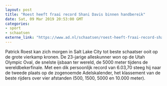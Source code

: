 ```yaml
---
layout: post
title: "Roest heeft fraai record Shani Davis binnen handbereik"
date: Sat, 09 Mar 2019 20:53:00 GMT
categories: 
- sport 
- schaatsen 
externe_link: "https://www.ad.nl/schaatsen/roest-heeft-fraai-record-shani-davis-binnen-handbereik~a151c97f/"
---
```


Patrick Roest kan zich morgen in Salt Lake City tot beste schaatser ooit op de grote vierkamp kronen. De 23-jarige alleskunner won op de Utah Olympic Oval, de snelste ijsbaan ter wereld, de 5000 meter tijdens de wereldbekerfinale. Met een dik persoonlijk record van 6.03,70 steeg hij naar de tweede plaats op de zogenoemde Adelskalender, het klassement van de beste rijders over vier afstanden (500, 1500, 5000 en 10.000 meter).
